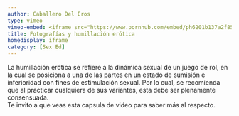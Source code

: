 ```yaml
---
author: Caballero Del Eros
type: vimeo
vimeo-embed: <iframe src="https://www.pornhub.com/embed/ph6201b137a2f85" frameborder="0" width="500" height="281" scrolling="no" allowfullscreen></iframe>
title: Fotografías y humillación erótica
homedisplay: iframe
category: [Sex Ed]
---
```

La humillación erótica se refiere a la dinámica sexual de un juego de rol, en la cual se posiciona a una de las partes en un estado de sumisión e inferioridad con fines de estimulación sexual. Por lo cual, se recomienda que al practicar cualquiera de sus variantes, esta debe ser plenamente consensuada.  
Te invito a que veas esta capsula de video para saber más al respecto.
